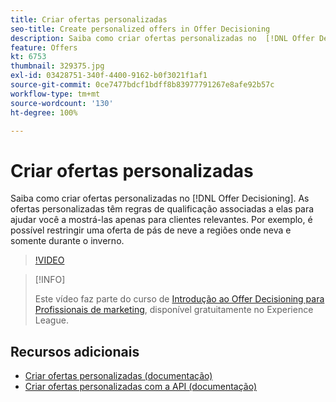 ```yaml
---
title: Criar ofertas personalizadas
seo-title: Create personalized offers in Offer Decisioning
description: Saiba como criar ofertas personalizadas no  [!DNL Offer Decisioning]. As ofertas personalizadas têm regras de qualificação associadas a elas para ajudar você a mostrá-las apenas para clientes relevantes.
feature: Offers
kt: 6753
thumbnail: 329375.jpg
exl-id: 03428751-340f-4400-9162-b0f3021f1af1
source-git-commit: 0ce7477bdcf1bdff8b83977791267e8afe92b57c
workflow-type: tm+mt
source-wordcount: '130'
ht-degree: 100%

---
```


# Criar ofertas personalizadas

Saiba como criar ofertas personalizadas no [!DNL Offer Decisioning]. As ofertas personalizadas têm regras de qualificação associadas a elas para ajudar você a mostrá-las apenas para clientes relevantes. Por exemplo, é possível restringir uma oferta de pás de neve a regiões onde neva e somente durante o inverno.

>[!VIDEO](https://video.tv.adobe.com/v/329375?quality=12&learn=on)

>[!INFO]
>
> Este vídeo faz parte do curso de [Introdução ao Offer Decisioning para Profissionais de marketing](https://experienceleague.adobe.com/?recommended=ExperiencePlatform-U-1-2020.1.offerdecisioning), disponível gratuitamente no Experience League.


## Recursos adicionais

* [Criar ofertas personalizadas (documentação)](https://experienceleague.adobe.com/docs/journey-optimizer/using/offer-decisioniong/managing-offers-in-the-offer-library/creating-personalized-offers.html?lang=pt-BR)
* [Criar ofertas personalizadas com a API (documentação)](https://experienceleague.adobe.com/docs/journey-optimizer/using/offer-decisioniong/api-reference/offers-api/personalized-offers/create.html?lang=pt-BR)
